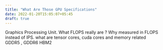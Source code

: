 ```yaml
---
title: "What Are Those GPU Specifications"
date: 2022-01-20T15:05:07+05:45
draft: true
---
```


Graphics Processing Unit. What FLOPS really are ? Why measured in FLOPS instead of IPS.
what are tensor cores, 
cuda cores
and memory related GDDR5 , GDDR6 HBM2 

